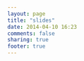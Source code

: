 ```yaml
---
layout: page
title: "slides"
date: 2014-04-10 16:23
comments: false
sharing: true
footer: true
---
```



